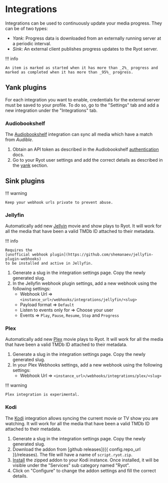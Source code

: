 # Integrations

Integrations can be used to continuously update your media progress. They can
be of two types:

- _Yank_: Progress data is downloaded from an externally running server at a
  periodic interval.
- _Sink_: An external client publishes progress updates to the Ryot server.

!!! info

    An item is marked as started when it has more than _2%_ progress and
    marked as completed when it has more than _95%_ progress.

## Yank plugins

For each integration you want to enable, credentials for the external server
must be saved to your profile. To do so, go to the "Settings" tab and add a
new integration under the "Integrations" tab.

### Audiobookshelf

The [Audiobookshelf](https://www.audiobookshelf.org) integration can sync all
media which have a match from _Audible_.

1. Obtain an API token as described in the Audiobookshelf
   [authentication](https://api.audiobookshelf.org/#authentication) docs.
2. Go to your Ryot user settings and add the correct details as described in the
   [yank](#yank-plugins) section.

## Sink plugins

!!! warning

    Keep your webhook urls private to prevent abuse.

### Jellyfin

Automatically add new [Jellyin](https://jellyfin.org/) movie and show plays to
Ryot. It will work for all the media that have been a valid TMDb ID attached
to their metadata.

!!! info

    Requires the
    [unofficial webhook plugin](https://github.com/shemanaev/jellyfin-plugin-webhooks)
    to be installed and active in Jellyfin.

1. Generate a slug in the integration settings page. Copy the newly generated
   slug.
2. In the Jellyfin webhook plugin settings, add a new webhook using the
   following settings:
   - Webhook Url => `<instance_url>/webhooks/integrations/jellyfin/<slug>`
   - Payload format => `Default`
   - Listen to events only for => Choose your user
   - Events => `Play`, `Pause`, `Resume`, `Stop` and `Progress`

### Plex

Automatically add new [Plex](https://www.plex.tv/) movie plays to Ryot. It will
work for all the media that have been a valid TMDb ID attached to their metadata.

1. Generate a slug in the integration settings page. Copy the newly generated
   slug.
2. In your Plex Webhooks settings, add a new webhook using the
   following settings:
   - Webhook Url => `<instance_url>/webhooks/integrations/plex/<slug>`

!!! warning

    Plex integration is experimental.

### Kodi

The [Kodi](https://kodi.tv/) integration allows syncing the current movie or TV
show you are watching. It will work for all the media that have been a valid
TMDb ID attached to their metadata.

1. Generate a slug in the integration settings page. Copy the newly generated
   slug.
2. Download the addon from [github releases]({{ config.repo_url }}/releases).
   The file will have a name of `script.ryot.zip`.
3. [Install](https://kodi.wiki/view/Add-on_manager#How_to_install_from_a_ZIP_file)
   the zipped addon to your Kodi instance. Once installed, it will be visible under
   the "Services" sub category named "Ryot".
4. Click on "Configure" to change the addon settings and fill the correct details.
